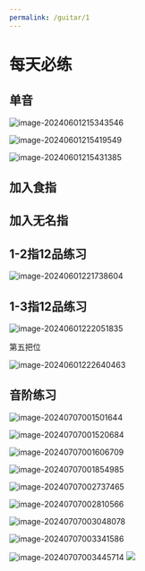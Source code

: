 ```yaml
---
permalink: /guitar/1
---
```

# 每天必练

## 单音

![image-20240601215343546](http://cdn.qiniu.liyansheng.top/img/image-20240601215343546.png)

![image-20240601215419549](http://cdn.qiniu.liyansheng.top/img/image-20240601215419549.png)

![image-20240601215431385](http://cdn.qiniu.liyansheng.top/img/image-20240601215431385.png)

## 加入食指

## 加入无名指

## 1-2指12品练习

![image-20240601221738604](http://cdn.qiniu.liyansheng.top/img/image-20240601221738604.png)

## 1-3指12品练习

![image-20240601222051835](http://cdn.qiniu.liyansheng.top/img/image-20240601222051835.png)

第五把位

![image-20240601222640463](http://cdn.qiniu.liyansheng.top/img/image-20240601222640463.png)



## 音阶练习

![image-20240707001501644](http://cdn.qiniu.liyansheng.top/img/image-20240707001501644.png)

![image-20240707001520684](http://cdn.qiniu.liyansheng.top/img/image-20240707001520684.png)

![image-20240707001606709](http://cdn.qiniu.liyansheng.top/img/image-20240707001606709.png)

![image-20240707001854985](http://cdn.qiniu.liyansheng.top/img/image-20240707001854985.png)

![image-20240707002737465](http://cdn.qiniu.liyansheng.top/img/image-20240707002737465.png)

![image-20240707002810566](http://cdn.qiniu.liyansheng.top/img/image-20240707002810566.png)

![image-20240707003048078](http://cdn.qiniu.liyansheng.top/img/image-20240707003048078.png)

![image-20240707003341586](http://cdn.qiniu.liyansheng.top/img/image-20240707003341586.png)

![image-20240707003445714](http://cdn.qiniu.liyansheng.top/img/image-20240707003445714.png)
![](http://cdn.qiniu.liyansheng.top/img/20240716003350.png)



